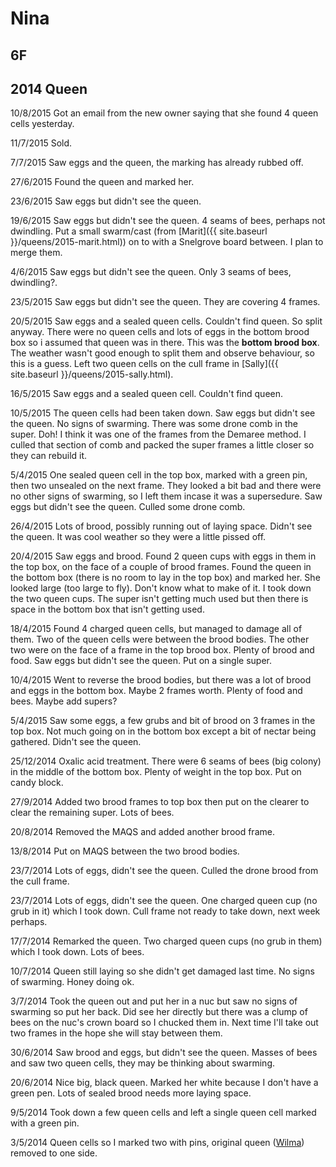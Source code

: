 # Nina
## 6F
## 2014 Queen

10/8/2015 Got an email from the new owner saying that she found 4 queen cells yesterday.  

11/7/2015 Sold.

7/7/2015 Saw eggs and the queen, the marking has already rubbed off.  

27/6/2015 Found the queen and marked her.

23/6/2015 Saw eggs but didn't see the queen. 

19/6/2015 Saw eggs but didn't see the queen.  4 seams of bees, perhaps not dwindling.  Put a small swarm/cast (from [Marit]({{ site.baseurl }}/queens/2015-marit.html)) on to with a Snelgrove board between.  I plan to merge them.

4/6/2015 Saw eggs but didn't see the queen.  Only 3 seams of bees, dwindling?.

23/5/2015 Saw eggs but didn't see the queen.  They are covering 4 frames.

20/5/2015 Saw eggs and a sealed queen cells.  Couldn't find queen.  So split anyway.  There were no queen cells and lots of eggs in the bottom brood box so i assumed that queen was in there.  This was the **bottom brood box**.  The weather wasn't good enough to split them and observe behaviour, so this is a guess.  Left two queen cells on the cull frame in [Sally]({{ site.baseurl }}/queens/2015-sally.html).

16/5/2015 Saw eggs and a sealed queen cell.  Couldn't find queen.

10/5/2015 The queen cells had been taken down.  Saw eggs but didn't see the queen.  No signs of swarming.  There was some drone comb in the super.  Doh!  I think it was one of the frames from the Demaree method.  I culled that section of comb and packed the super frames a little closer so they can rebuild it.

5/4/2015 One sealed queen cell in the top box, marked with a green pin, then two unsealed on the next frame.  They looked a bit bad and there were no other signs of swarming, so I left them incase it was a supersedure.  Saw eggs but didn't see the queen. Culled some drone comb.

26/4/2015 Lots of brood, possibly running out of laying space.  Didn't see the queen.  It was cool weather so they were a little pissed off.

20/4/2015 Saw eggs and brood.  Found 2 queen cups with eggs in them in the top box, on the face of a couple of brood frames.  Found the queen in the bottom box (there is no room to lay in the top box) and marked her.  She looked large (too large to fly).  Don't know what to make of it.  I took down the two queen cups.  The super isn't getting much used but then there is space in the bottom box that isn't getting used.

18/4/2015 Found 4 charged queen cells, but managed to damage all of them.  Two of the queen cells were between the brood bodies.  The other two were on the face of a frame in the top brood box.  Plenty of brood and food.  Saw eggs but didn't see the queen.  Put on a single super.

10/4/2015 Went to reverse the brood bodies, but there was a lot of brood and eggs in the bottom box.  Maybe 2 frames worth.  Plenty of food and bees.  Maybe add supers?

5/4/2015 Saw some eggs, a few grubs and bit of brood on 3 frames in the top box.  Not much going on in the bottom box except a bit of nectar being gathered.  Didn't see the queen.

25/12/2014 Oxalic acid treatment.  There were 6 seams of bees (big colony) in the middle of the bottom box.  Plenty of weight in the top box.  Put on candy block.

27/9/2014 Added two brood frames to top box then put on the clearer to clear the remaining super.  Lots of bees.

20/8/2014 Removed the MAQS and added another brood frame.

13/8/2014 Put on MAQS between the two brood bodies.

23/7/2014 Lots of eggs, didn't see the queen.  Culled the drone brood from the cull frame.

23/7/2014 Lots of eggs, didn't see the queen.  One charged queen cup (no grub in it) which I took down.  Cull frame not ready to take down, next week perhaps.

17/7/2014 Remarked the queen. Two charged queen cups (no grub in them) which I took down.  Lots of bees.

10/7/2014 Queen still laying so she didn't get damaged last time.  No signs of swarming.  Honey doing ok.

3/7/2014 Took the queen out and put her in a nuc but saw no signs of swarming so put her back.  Did see her directly but there was a clump of bees on the nuc's crown board so I chucked them in.  Next time I'll take out two frames in the hope she will stay between them.

30/6/2014 Saw brood and eggs, but didn't see the queen.  Masses of bees and saw two queen cells, they may be thinking about swarming.

20/6/2014 Nice big, black queen. Marked her white because I don't have a green pen.  Lots of sealed brood needs more laying space.

9/5/2014 Took down a few queen cells and left a single queen cell marked with a green pin.

3/5/2014 Queen cells so I marked two with pins, original queen ([Wilma](https://docs.google.com/a/bagbatch.co.uk/document/d/100vy5MFKM0ScugkTWCJPCfPTtuVxQ6RGi68Cbuwh2Iw/)) removed to one side.
